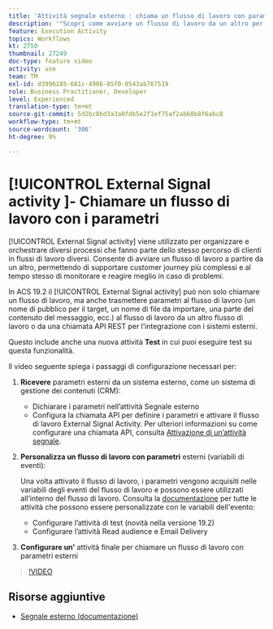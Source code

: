 ```yaml
---
title: 'Attività segnale esterno : chiama un flusso di lavoro con parametri'
description: '"Scopri come avviare un flusso di lavoro da un altro per supportare percorsi di clienti più complessi e allo stesso tempo come monitorare e reagire meglio ai problemi."'
feature: Execution Activity
topics: Workflows
kt: 2750
thumbnail: 27249
doc-type: feature video
activity: use
team: TM
exl-id: d3996185-681c-4906-85f0-0543ab767519
role: Business Practitioner, Developer
level: Experienced
translation-type: tm+mt
source-git-commit: 5d2bc8bd3a3a0fdb5e2f1ef75af2ab60b8f6abc8
workflow-type: tm+mt
source-wordcount: '306'
ht-degree: 9%

---
```


# [!UICONTROL External Signal activity ]- Chiamare un flusso di lavoro con i parametri

[!UICONTROL External Signal activity] viene utilizzato per organizzare e orchestrare diversi processi che fanno parte dello stesso percorso di clienti in flussi di lavoro diversi. Consente di avviare un flusso di lavoro a partire da un altro, permettendo di supportare customer journey più complessi e al tempo stesso di monitorare e reagire meglio in caso di problemi.

In ACS 19.2 il [!UICONTROL External Signal activity] può non solo chiamare un flusso di lavoro, ma anche trasmettere parametri al flusso di lavoro (un nome di pubblico per il target, un nome di file da importare, una parte del contenuto del messaggio, ecc.) al flusso di lavoro da un altro flusso di lavoro o da una chiamata API REST per l’integrazione con i sistemi esterni.

Questo include anche una nuova attività **Test** in cui puoi eseguire test su questa funzionalità.

Il video seguente spiega i passaggi di configurazione necessari per:

1. **Ricevere** parametri esterni da un sistema esterno, come un sistema di gestione dei contenuti (CRM):

   * Dichiarare i parametri nell’attività Segnale esterno
   * Configura la chiamata API per definire i parametri e attivare il flusso di lavoro External Signal Activity. Per ulteriori informazioni su come configurare una chiamata API, consulta [Attivazione di un’attività segnale](https://docs.campaign.adobe.com/doc/standard/en/api/ACS_API.html#triggering-a-signal-activity).

1. **Personalizza un flusso di lavoro con parametri**  esterni (variabili di eventi):

   Una volta attivato il flusso di lavoro, i parametri vengono acquisiti nelle variabili degli eventi del flusso di lavoro e possono essere utilizzati all’interno del flusso di lavoro. Consulta la [documentazione](https://helpx.adobe.com/campaign/standard/automating/using/calling-a-workflow-with-external-parameters.html) per tutte le attività che possono essere personalizzate con le variabili dell&#39;evento:

   * Configurare l’attività di test (novità nella versione 19.2)
   * Configurare l’attività Read audience e Email Delivery

1. **Configurare un’** attività finale per chiamare un flusso di lavoro con parametri esterni

>[!VIDEO](https://video.tv.adobe.com/v/27249/?quality=12)

## Risorse aggiuntive

* [Segnale esterno (documentazione)](https://experienceleague.adobe.com/docs/campaign-standard/using/managing-processes-and-data/calling-workflow-external-parameters/calling-a-workflow-with-external-parameters.html)
